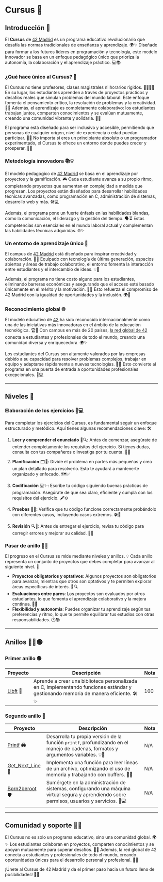 # Cursus 🚀

## Introducción 🌟

El **Cursus** de [42 Madrid](../README.md#-42-madrid) es un programa educativo revolucionario que desafía las normas tradicionales de enseñanza y aprendizaje. 🌍✨ Diseñado para formar a los futuros líderes en programación y tecnología, este modelo innovador se basa en un enfoque pedagógico único que prioriza la autonomía, la colaboración y el aprendizaje práctico. 💻📚

### ¿Qué hace único al Cursus? 🌟

El Cursus no tiene profesores, clases magistrales ni horarios rígidos. 👩‍💻👨‍💻 En su lugar, los estudiantes aprenden a través de proyectos prácticos y desafíos reales que simulan problemas del mundo laboral. Este enfoque fomenta el pensamiento crítico, la resolución de problemas y la creatividad. 🤔💡 Además, el aprendizaje es completamente colaborativo: los estudiantes trabajan juntos, comparten conocimientos y se evalúan mutuamente, creando una comunidad vibrante y solidaria. 🤝💬

El programa está diseñado para ser inclusivo y accesible, permitiendo que personas de cualquier origen, nivel de experiencia o edad puedan participar. 🌈✨ No importa si eres un principiante absoluto o un programador experimentado, el Cursus te ofrece un entorno donde puedes crecer y prosperar. 🌟💪

### Metodología innovadora 📚💡

El modelo pedagógico de [42 Madrid](../README.md#-42-madrid) se basa en el aprendizaje por proyectos y la gamificación. 🎮 Cada estudiante avanza a su propio ritmo, completando proyectos que aumentan en complejidad a medida que progresan. Los proyectos están diseñados para desarrollar habilidades técnicas avanzadas, como programación en C, administración de sistemas, desarrollo web y más. 🛠️💻

Además, el programa pone un fuerte énfasis en las habilidades blandas, como la comunicación, el liderazgo y la gestión del tiempo. 🗣️⏳ Estas competencias son esenciales en el mundo laboral actual y complementan las habilidades técnicas adquiridas. 🌐✨

### Un entorno de aprendizaje único 🌟

El campus de [42 Madrid](../README.md#-42-madrid) está diseñado para inspirar creatividad y colaboración. 🏢✨ Equipado con tecnología de última generación, espacios abiertos y áreas de trabajo colaborativo, el entorno fomenta la interacción entre estudiantes y el intercambio de ideas. 💡🤝

Además, el programa no tiene costo alguno para los estudiantes, eliminando barreras económicas y asegurando que el acceso esté basado únicamente en el mérito y la motivación. 💸❌ Esto refuerza el compromiso de 42 Madrid con la igualdad de oportunidades y la inclusión. 🌍🌈

### Reconocimiento global 🌐

El modelo educativo de [42](../README.md#-42-network) ha sido reconocido internacionalmente como una de las iniciativas más innovadoras en el ámbito de la educación tecnológica. 🏆🌟 Con campus en más de 20 países, [la red global de 42](../README.md#-42-network) conecta a estudiantes y profesionales de todo el mundo, creando una comunidad diversa y enriquecedora. 🌍✨

Los estudiantes del Cursus son altamente valorados por las empresas debido a su capacidad para resolver problemas complejos, trabajar en equipo y adaptarse rápidamente a nuevas tecnologías. 🚀💼 Esto convierte al programa en una puerta de entrada a oportunidades profesionales excepcionales. 🌟💻

---

## Niveles 🎯

### Elaboración de los ejercicios 📝💻

Para completar los ejercicios del Cursus, es fundamental seguir un enfoque estructurado y metódico. Aquí tienes algunas recomendaciones clave: 🛠️

1. **Leer y comprender el enunciado** 📖🔍: Antes de comenzar, asegúrate de entender completamente los requisitos del ejercicio. Si tienes dudas, consulta con tus compañeros o investiga por tu cuenta. 🤔💡

2. **Planificación** 🗂️🧠: Divide el problema en partes más pequeñas y crea un plan detallado para resolverlo. Esto te ayudará a mantenerte organizado y enfocado. 🗺️✅

3. **Codificación** 💻✨: Escribe tu código siguiendo buenas prácticas de programación. Asegúrate de que sea claro, eficiente y cumpla con los requisitos del ejercicio. 🖋️⚙️

4. **Pruebas** 🧪✅: Verifica que tu código funcione correctamente probándolo con diferentes casos, incluyendo casos extremos. 🛠️🔄

5. **Revisión** 🔍📝: Antes de entregar el ejercicio, revisa tu código para corregir errores y mejorar su calidad. 🧹✨

### Pasar de anillo 🔄💎

El progreso en el Cursus se mide mediante niveles y anillos. 💡 Cada anillo representa un conjunto de proyectos que debes completar para avanzar al siguiente nivel. 🎯

- **Proyectos obligatorios y optativos**: Algunos proyectos son obligatorios para avanzar, mientras que otros son optativos y te permiten explorar áreas específicas de interés. 🌟🔍
- **Evaluaciones entre pares**: Los proyectos son evaluados por otros estudiantes, lo que fomenta el aprendizaje colaborativo y la mejora continua. 📝🤝
- **Flexibilidad y autonomía**: Puedes organizar tu aprendizaje según tus preferencias y ritmo, lo que te permite equilibrar tus estudios con otras responsabilidades. 🕒📚

---

## Anillos 🔵🔴🟢

### Primer anillo 🟢

| Proyecto       | Descripción                                                                                     | Nota |
|----------------|-------------------------------------------------------------------------------------------------|------|
| [Libft](./C/Libft/README.md) 📘 | Aprende a crear una biblioteca personalizada en C, implementando funciones estándar y gestionando memoria de manera eficiente. 🛠️✨ | 100  |

### Segundo anillo 🔵

| Proyecto           | Descripción                                                                                     | Nota |
|--------------------|-------------------------------------------------------------------------------------------------|------|
| [Printf](./C/printf/README.md) 🖨️ | Desarrolla tu propia versión de la función `printf`, profundizando en el manejo de cadenas, formatos y argumentos variables. 💡📜 | N/A  |
| [Get_Next_Line](./C/get_next_line/README.md) 📜 | Implementa una función para leer líneas de un archivo, optimizando el uso de memoria y trabajando con buffers. 🧵📂 | N/A  |
| [Born2beroot](./Sistemas/Born2beroot/README.md) 🛡️ | Sumérgete en la administración de sistemas, configurando una máquina virtual segura y aprendiendo sobre permisos, usuarios y servicios. 🔐💻 | N/A  |

---

## Comunidad y soporte 🤝🌟

El Cursus no es solo un programa educativo, sino una comunidad global. 🌍✨ Los estudiantes colaboran en proyectos, comparten conocimientos y se apoyan mutuamente para superar desafíos. 🌈💬 Además, la red global de 42 conecta a estudiantes y profesionales de todo el mundo, creando oportunidades únicas para el desarrollo personal y profesional. 🌟🤗

¡Únete al Cursus de 42 Madrid y da el primer paso hacia un futuro lleno de posibilidades! 🚀🌟
